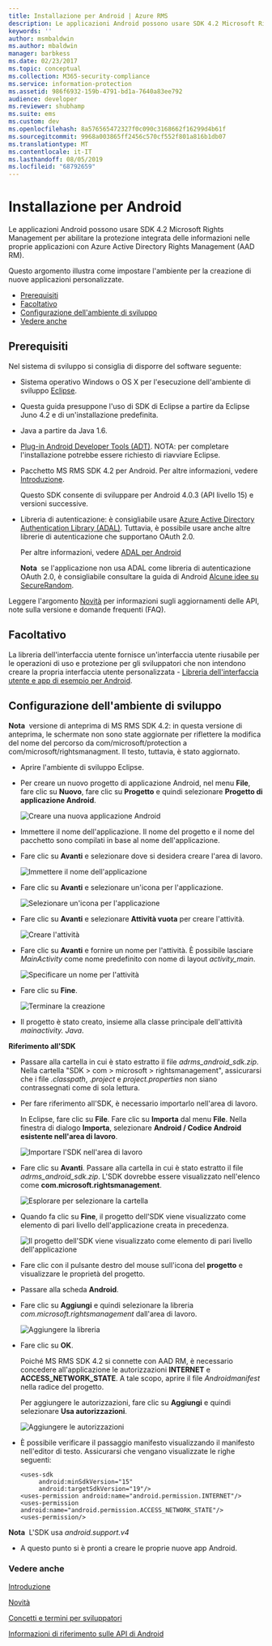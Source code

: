 ```yaml
---
title: Installazione per Android | Azure RMS
description: Le applicazioni Android possono usare SDK 4.2 Microsoft Rights Management per abilitare la protezione integrata nelle proprie applicazioni.
keywords: ''
author: msmbaldwin
ms.author: mbaldwin
manager: barbkess
ms.date: 02/23/2017
ms.topic: conceptual
ms.collection: M365-security-compliance
ms.service: information-protection
ms.assetid: 986f6932-159b-4791-bd1a-7640a83ee792
audience: developer
ms.reviewer: shubhamp
ms.suite: ems
ms.custom: dev
ms.openlocfilehash: 8a576565472327f0c090c3168662f16299d4b61f
ms.sourcegitcommit: 9968a003865ff2456c570cf552f801a816b1db07
ms.translationtype: MT
ms.contentlocale: it-IT
ms.lasthandoff: 08/05/2019
ms.locfileid: "68792659"
---
```

# <a name="android-setup"></a>Installazione per Android

Le applicazioni Android possono usare SDK 4.2 Microsoft Rights Management per abilitare la protezione integrata delle informazioni nelle proprie applicazioni con Azure Active Directory Rights Management (AAD RM).

Questo argomento illustra come impostare l'ambiente per la creazione di nuove applicazioni personalizzate.

-   [Prerequisiti](#prerequisites)
-   [Facoltativo](#optional)
-   [Configurazione dell'ambiente di sviluppo](#configuring-your-development-environment)
-   [Vedere anche](#see-also)

## <a name="prerequisites"></a>Prerequisiti

Nel sistema di sviluppo si consiglia di disporre del software seguente:

-   Sistema operativo Windows o OS X per l'esecuzione dell'ambiente di sviluppo [Eclipse](https://www.oracle.com/technetwork/java/javase/downloads/jre7-downloads-1880261.html).
-   Questa guida presuppone l'uso di SDK di Eclipse a partire da Eclipse Juno 4.2 e di un'installazione predefinita.
-   Java a partire da Java 1.6.
-   [Plug-in Android Developer Tools (ADT)](https://developer.android.com/studio/install). NOTA: per completare l'installazione potrebbe essere richiesto di riavviare Eclipse.

     

-   Pacchetto MS RMS SDK 4.2 per Android. Per altre informazioni, vedere [Introduzione](get-started.md).

    Questo SDK consente di sviluppare per Android 4.0.3 (API livello 15) e versioni successive.

-   Libreria di autenticazione: è consigliabile usare [Azure Active Directory Authentication Library (ADAL)](https://msdn.microsoft.com/library/jj573266.aspx). Tuttavia, è possibile usare anche altre librerie di autenticazione che supportano OAuth 2.0.

    Per altre informazioni, vedere [ADAL per Android](https://github.com/MSOpenTech/azure-activedirectory-library-for-android)

    **Nota**  se l'applicazione non usa ADAL come libreria di autenticazione OAuth 2.0, è consigliabile consultare la guida di Android [Alcune idee su SecureRandom](https://android-developers.blogspot.com/2013/08/some-securerandom-thoughts.html).

     

Leggere l'argomento [Novità](release-notes.md) per informazioni sugli aggiornamenti delle API, note sulla versione e domande frequenti (FAQ).

## <a name="optional"></a>Facoltativo

La libreria dell'interfaccia utente fornisce un'interfaccia utente riusabile per le operazioni di uso e protezione per gli sviluppatori che non intendono creare la propria interfaccia utente personalizzata - [Libreria dell'interfaccia utente e app di esempio per Android](https://github.com/AzureAD/rms-sdk-ui-for-android).

## <a name="configuring-your-development-environment"></a>Configurazione dell'ambiente di sviluppo

**Nota**  versione di anteprima di MS RMS SDK 4.2: in questa versione di anteprima, le schermate non sono state aggiornate per riflettere la modifica del nome del percorso da com/microsoft/protection a com/microsoft/rightsmanagment. Il testo, tuttavia, è stato aggiornato.

 
-   Aprire l'ambiente di sviluppo Eclipse.
-   Per creare un nuovo progetto di applicazione Android, nel menu **File**, fare clic su **Nuovo**, fare clic su **Progetto** e quindi selezionare **Progetto di applicazione Android**.

    ![Creare una nuova applicazione Android](../media/Android-setup-01c.png)

-   Immettere il nome dell'applicazione. Il nome del progetto e il nome del pacchetto sono compilati in base al nome dell'applicazione.
-   Fare clic su **Avanti** e selezionare dove si desidera creare l'area di lavoro.

    ![Immettere il nome dell'applicazione](../media/Android-setup-02a.jpg)

-   Fare clic su **Avanti** e selezionare un'icona per l'applicazione.

    ![Selezionare un'icona per l'applicazione](../media/Android-setup-03.png)

-   Fare clic su **Avanti** e selezionare **Attività vuota** per creare l'attività.

    ![Creare l'attività](../media/Android-setup-04.png)

-   Fare clic su **Avanti** e fornire un nome per l'attività. È possibile lasciare *MainActivity* come nome predefinito con nome di layout *activity\_main*.

    ![Specificare un nome per l'attività](../media/Android-setup-05a.jpg)

-   Fare clic su **Fine**.

    ![Terminare la creazione](../media/Android-setup-06.jpg)

-   Il progetto è stato creato, insieme alla classe principale dell'attività *mainactivity. Java*.

**Riferimento all'SDK**

- Passare alla cartella in cui è stato estratto il file *adrms\_android\_sdk.zip*. Nella cartella "SDK > com > microsoft > rightsmanagement", assicurarsi che i file *.classpath*, *.project* e *project.properties* non siano contrassegnati come di sola lettura.
- Per fare riferimento all'SDK, è necessario importarlo nell'area di lavoro.

  In Eclipse, fare clic su **File**. Fare clic su **Importa** dal menu **File**. Nella finestra di dialogo **Importa**, selezionare **Android / Codice Android esistente nell'area di lavoro**.

  ![Importare l'SDK nell'area di lavoro](../media/Android-setup-07.png)

- Fare clic su **Avanti**. Passare alla cartella in cui è stato estratto il file *adrms\_android\_sdk.zip*. L'SDK dovrebbe essere visualizzato nell'elenco come **com.microsoft.rightsmanagement**.

  ![Esplorare per selezionare la cartella](../media/Android-setup-08c.jpg)

- Quando fa clic su **Fine**, il progetto dell'SDK viene visualizzato come elemento di pari livello dell'applicazione creata in precedenza.

  ![Il progetto dell'SDK viene visualizzato come elemento di pari livello dell'applicazione](../media/Android-setup-09.jpg)

- Fare clic con il pulsante destro del mouse sull'icona del **progetto** e visualizzare le proprietà del progetto.
- Passare alla scheda **Android**.
- Fare clic su **Aggiungi** e quindi selezionare la libreria *com.microsoft.rightsmanagement* dall'area di lavoro.

  ![Aggiungere la libreria](../media/Android-setup-10b.jpg)

- Fare clic su **OK**.

  Poiché MS RMS SDK 4.2 si connette con AAD RM, è necessario concedere all'applicazione le autorizzazioni **INTERNET** e **ACCESS\_NETWORK\_STATE**. A tale scopo, aprire il file *Androidmanifest* nella radice del progetto.

  Per aggiungere le autorizzazioni, fare clic su **Aggiungi** e quindi selezionare **Usa autorizzazioni**.

  ![Aggiungere le autorizzazioni](../media/Android-setup-11d.jpg)

- È possibile verificare il passaggio manifesto visualizzando il manifesto nell'editor di testo. Assicurarsi che vengano visualizzate le righe seguenti:

  ```
  <uses-sdk
       android:minSdkVersion="15"
       android:targetSdkVersion="19"/>
  <uses-permission android:name="android.permission.INTERNET"/>
  <uses-permission android:name="android.permission.ACCESS_NETWORK_STATE"/>
  <uses-permission/>
  ```

**Nota**  L'SDK usa *android.support.v4*

-   A questo punto si è pronti a creare le proprie nuove app Android.

### <a name="see-also"></a>Vedere anche

[Introduzione](get-started.md)

[Novità](release-notes.md)

[Concetti e termini per sviluppatori](core-concepts.md)

[Informazioni di riferimento sulle API di Android](https://msdn.microsoft.com/library/dn758245.aspx)


